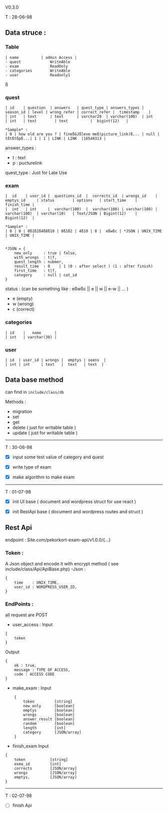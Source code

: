 V0.3.0

T : 28-06-98

## Data struce :


### Table
```
| name          | admin Access |   
- quest             WriteAble
- exam              ReadOnly
- categories        WriteAble
- user              Readonly1
```

ß

### quest

```
| id    | question  | answers   | quest_type | answers_types | season_id | level | wrong_refer | correct_refer |  timestamp    |
| int   | text      | text      | varchar20  | varchar(100)  | int       | int   | text        | text          |  bigint(12)   |

*Sample* : 
| 0 | how old are you ? | fineßGJßleve meß(picture_link)ß... | null | tßtßtßpß...| 1 | 1 | LINK | LINK  |16548313 | 

```
answer_types : 
- t : text
- p : pucturelink 

quest_type : Just for Late Use



### exam

```
|  id    | user_id |  questions_id  |  corrects_id  | wrongs_id    | emptys_id     | status        | options   | start_time    |  finish_time |
|  int   | int     |  varchar(100)  |  varchar(100) | varchar(100) | varchar(100)  | varchar(10)   | Text/JSON | Bigint(12)    |  Bigint(12)  |

*Sample* : 
| 0 | 0 | 0ß1ß2ß4ß8ß10 | 0ß1ß2 | 4ß10 | 8 |  eßwßc | *JSON | UNIX_TIME | UNIX_TIME | 


*JSON = {
    new_only     : true | false,
    with_wrongs  : t|f,
    quest_length : nubmer,
    result_time  : 0    | 1 (0 : after select ) (1 : after finish)
    first_time   : t|f,
    category     : null | cat_id 
}
```

status : (can be something like : eßwßc || e || w || e-w || ... )
- e (empty)
- w (wrong)
- c (correct)


### categories

```
| id    |   name      |
| int   | varchar(30) |
```


### user

```
| id  | user_id | wrongs |  emptys | seens  | 
| int | int     | text   |  text   | text  |

```


## Data base method

can find in `include/class/db`

Methods : 
- migration
- set
- get
- delete ( just for writable table )
- update ( just for writable table )


---
T : 30-06-98

- [x] input some test value of category and quest
- [x] write type of exam 
- [x] make algorithm to make exam



---
T : 01-07-98


- [x] init UI base ( document and wordpress struct for use react )
- [x] init RestApi base ( document and wordpress routes and struct )


## Rest Api

endpoint : Site.com/pekorkort-exam-api/v1.0.0/{...}

### Token : 
A Json object and encode it with encrypt method ( see include/class/Api/ApiBase.php)
-Json : 
```
{
    time    : UNIX_TIME,
    user_id : WORDPRESS_USER_ID,
}
```

### EndPoints :

all request are POST 


- user_access :
Input 
```
{
    token
}
```
Output 
```
{
    ok : true,
    message : TYPE OF ACCESS,
    code : ACCESS CODE
}
```
- make_exam :
Input
``` 
    {
        token         [string]
        new_only      [boolean]
        emptys        [boolean]
        wrongs        [boolean]
        answer_result [boolean]
        random        [boolean]
        length        [int]
        category      [JSON/array]
    }
```

- finish_exam
Input
```
{
    token           [string]
    exma_id         [int]
    corrects        [JSON/array]
    wrongs          [JSON/array]
    emptys,         [JSON/array]
}
```


---
T : 02-07-98

- [ ] finish Api




